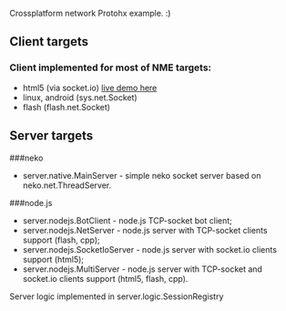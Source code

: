 Crossplatform network Protohx example. :)


## Client targets
### Client implemented for most of NME targets:
* html5 (via socket.io) [live demo here](http://protohx.ap01.aws.af.cm/)
* linux, android (sys.net.Socket)
* flash  (flash.net.Socket)


## Server targets
###neko
* server.native.MainServer - simple neko socket server based on neko.net.ThreadServer.

###node.js
* server.nodejs.BotClient - node.js TCP-socket bot client;
* server.nodejs.NetServer - node.js server with TCP-socket clients support (flash, cpp);
* server.nodejs.SocketIoServer - node.js server with socket.io clients support (html5);
* server.nodejs.MultiServer - node.js server with TCP-socket and socket.io clients support (html5, flash, cpp).

Server logic implemented in server.logic.SessionRegistry

